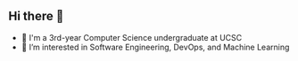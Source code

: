 ## Hi there 👋

- 🌱 I'm a 3rd-year Computer Science undergraduate at UCSC
- 🔭 I’m interested in Software Engineering, DevOps, and Machine Learning

<!--
**anjanatharusha/anjanatharusha** is a ✨ _special_ ✨ repository because its `README.md` (this file) appears on your GitHub profile.

Here are some ideas to get you started:

- 🔭 I’m currently working on ...
- 🌱 I’m currently learning ...
- 👯 I’m looking to collaborate on ...
- 🤔 I’m looking for help with ...
- 💬 Ask me about ...
- 📫 How to reach me: ...
- 😄 Pronouns: ...
- ⚡ Fun fact: ...
-->
